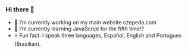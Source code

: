 ### Hi there 👋

<!--
**cazepeda/cazepeda** is a ✨ _special_ ✨ repository because its `README.md` (this file) appears on your GitHub profile.

Here are some ideas to get you started:

- 🔭 I’m currently working on ...
- 🌱 I’m currently learning ...
- 👯 I’m looking to collaborate on ...
- 🤔 I’m looking for help with ...
- 💬 Ask me about ...
- 📫 How to reach me: ...
- 😄 Pronouns: ...
- ⚡ Fun fact: ...
-->

- 🔭 I’m currently working on my main website czepeda.com
- 🌱 I’m currently learning JavaScript for the fifth time!?
- ⚡ Fun fact: I speak three languages, Español, English and Portugues (Brazilian).
